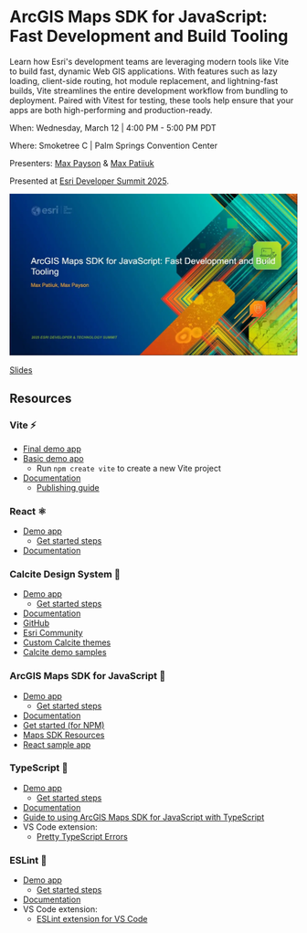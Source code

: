 # ArcGIS Maps SDK for JavaScript: Fast Development and Build Tooling

Learn how Esri's development teams are leveraging modern tools like Vite to
build fast, dynamic Web GIS applications. With features such as lazy loading,
client-side routing, hot module replacement, and lightning-fast builds, Vite
streamlines the entire development workflow from bundling to deployment. Paired
with Vitest for testing, these tools help ensure that your apps are both
high-performing and production-ready.

When: Wednesday, March 12 | 4:00 PM - 5:00 PM PDT

Where: Smoketree C | Palm Springs Convention Center

Presenters: [Max Payson](https://github.com/mpayson) &
[Max Patiiuk](https://github.com/maxpatiiuk)

Presented at [Esri Developer Summit 2025](https://devtechsummit2025.esri.com/).

[![ArcGIS Maps SDK for JavaScript: Fast Development and Build Tooling header slide](./assets/header-slide.webp)](https://maxpatiiuk.github.io/esri-dev-summit-presentations/2025/build-tooling)

[Slides](https://maxpatiiuk.github.io/esri-dev-summit-presentations/2025/build-tooling)

## Resources

### Vite ⚡

- [Final demo app](./demo/final)
- [Basic demo apo](./demo/1-javascript)
  - Run `npm create vite` to create a new Vite project
- [Documentation](https://vitejs.dev/)
  - [Publishing guide](https://vite.dev/guide/static-deploy)

### React ⚛️

- [Demo app](./demo/2-react)
  - [Get started steps](./demo/2-react/README.md#key-changes-from-1-javascript)
- [Documentation](https://reactjs.org/)

### Calcite Design System 💎

- [Demo app](./demo/3-web-components)
  - [Get started steps](./demo/3-web-components/README.md#key-changes-from-2-react)
- [Documentation](https://developers.arcgis.com/calcite-design-system)
- [GitHub](https://github.com/Esri/calcite-components)
- [Esri Community](https://community.esri.com/t5/calcite-design-system/ct-p/calcite-design-system)
- [Custom Calcite themes](https://esrips.github.io/calcite-theme-editor/#theme)
- [Calcite demo samples](https://github.com/EsriDevEvents/dev-tech-summit-demo-templates)

### ArcGIS Maps SDK for JavaScript 📍

- [Demo app](./demo/final)
  - [Get started steps](./demo/3-web-components/README.md#key-changes-from-2-react)
- [Documentation](https://developers.arcgis.com/javascript)
- [Get started (for NPM)](https://developers.arcgis.com/javascript/latest/get-started-npm/)
- [Maps SDK Resources](https://github.com/Esri/jsapi-resources)
- [React sample app](https://github.com/Esri/jsapi-resources/tree/main/component-samples/map-components/samples/react)

### TypeScript 🦾

- [Demo app](./demo/4-typescript)
  - [Get started steps](./demo/4-typescript/README.md#key-changes-from-3-web-components)
- [Documentation](https://www.typescriptlang.org)
- [Guide to using ArcGIS Maps SDK for JavaScript with TypeScript](https://developers.arcgis.com/javascript/latest/guide/typescript-setup/)
- VS Code extension:
  - [Pretty TypeScript Errors](https://marketplace.visualstudio.com/items?itemName=yoavbls.pretty-ts-errors)

### ESLint 🚩

- [Demo app](./demo/5-eslint)
  - [Get started steps](./demo/5-eslint/README.md#key-changes-from-4-typescript)
- [Documentation](https://eslint.org/)
- VS Code extension:
  - [ESLint extension for VS Code](https://marketplace.visualstudio.com/items?itemName=dbaeumer.vscode-eslint)